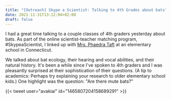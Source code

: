 ```yaml
---
title: "[Outreach] Skype a Scientist: Talking to 4th Grades about bats"
date: 2021-11-31T13:12:04+02:00
draft: false
---
```


I had a great time talking to a couple classes of 4th graders yesterday about bats. As part of 
the online scientist-teacher matching program, #SkypeaScientist, I linked up with 
[Mrs. Phaedra Taft](https://twitter.com/taftphaedra1) at an elementary school in Connecticut. 

We talked about bat ecology, their hearing and vocal abilities, and their natural history. It's 
been a while since I've spoken to 4th graders and I was pleasantly surprised at their sophistication 
of their questions. (A tip to academics: Perhaps try explaining your research to older elementary school kids.) One highlight was the question: "Are there mute bats?"

{{< tweet user="avakiai" id="1465807204158689291" >}}
